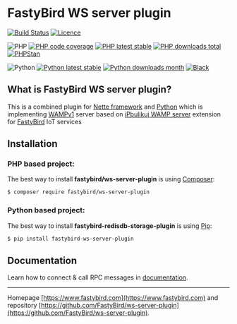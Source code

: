 # FastyBird WS server plugin

[![Build Status](https://badgen.net/github/checks/FastyBird/ws-server-plugin/master?cache=300&style=flat-square)](https://github.com/FastyBird/ws-server-plugin/actions)
[![Licence](https://badgen.net/github/license/FastyBird/ws-server-plugin?cache=300&style=flat-square)](https://github.com/FastyBird/ws-server-plugin/blob/master/LICENSE.md)

![PHP](https://badgen.net/packagist/php/FastyBird/ws-server-plugin?cache=300&style=flat-square)
[![PHP code coverage](https://badgen.net/coveralls/c/github/FastyBird/ws-server-plugin?cache=300&style=flat-square)](https://coveralls.io/r/FastyBird/ws-server-plugin)
[![PHP latest stable](https://badgen.net/packagist/v/FastyBird/ws-server-plugin/latest?cache=300&style=flat-square)](https://packagist.org/packages/FastyBird/ws-server-plugin)
[![PHP downloads total](https://badgen.net/packagist/dt/FastyBird/ws-server-plugin?cache=300&style=flat-square)](https://packagist.org/packages/FastyBird/ws-server-plugin)
[![PHPStan](https://img.shields.io/badge/phpstan-enabled-brightgreen.svg?style=flat-square)](https://github.com/phpstan/phpstan)

![Python](https://badgen.net/pypi/python/fastybird-ws-server-plugin?cache=300&style=flat-square)
[![Python latest stable](https://badgen.net/pypi/v/fastybird-ws-server-plugin?cache=300&style=flat-square)](https://pypi.org/project/fastybird-ws-server-plugin/)
[![Python downloads month](https://img.shields.io/pypi/dm/fastybird-ws-server-plugin?cache=300&style=flat-square)](https://pypi.org/project/fastybird-ws-server-plugin/)
[![Black](https://img.shields.io/badge/black-enabled-brightgreen.svg?style=flat-square)](https://github.com/psf/black)

## What is FastyBird WS server plugin?

This is a combined plugin for [Nette framework](https://nette.org) and [Python](https://www.python.org) which is implementing [WAMPv1](https://wamp-proto.org) server based on [iPbulikuj WAMP server](https://github.com/ipublikuj/websockets-wamp) extension for [FastyBird](https://www.fastybird.com) IoT services

## Installation

### PHP based project:

The best way to install **fastybird/ws-server-plugin** is using [Composer](http://getcomposer.org/):

```sh
$ composer require fastybird/ws-server-plugin
```

### Python based project:

The best way to install **fastybird-redisdb-storage-plugin** is using [Pip](https://pip.pypa.io/en/stable/):

```sh
$ pip install fastybird-ws-server-plugin
```

## Documentation

Learn how to connect & call RPC messages in [documentation](https://github.com/FastyBird/ws-server-plugin/blob/master/.docs/en/index.md).

***
Homepage [https://www.fastybird.com](https://www.fastybird.com) and repository [https://github.com/FastyBird/ws-server-plugin](https://github.com/FastyBird/ws-server-plugin).

